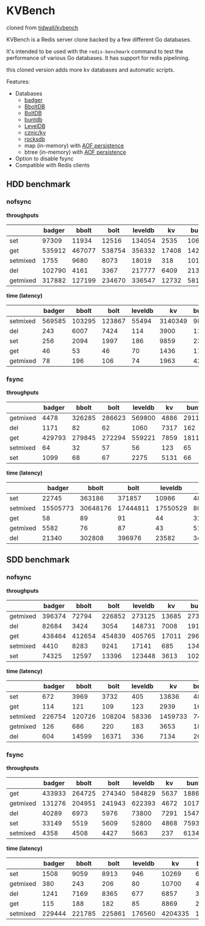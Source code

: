# KVBench

cloned from [tidwall/kvbench](https://github.com/tidwall/kvbench)

KVBench is a Redis server clone backed by a few different Go databases. 

It's intended to be used with the `redis-benchmark` command to test the performance of various Go databases.
It has support for redis pipelining.

this cloned version adds more kv databases and automatic scripts.

Features:

- Databases
  - [badger](https://github.com/dgraph-io/badger)
  - [BboltDB](https://github.com/etcd-io/bbolt)
  - [BoltDB](https://github.com/boltdb/bolt)
  - [buntdb](https://github.com/tidwall/buntdb)
  - [LevelDB](https://github.com/syndtr/goleveldb)
  - [cznic/kv](https://github.com/cznic/kv)
  - [rocksdb](https://github.com/tecbot/gorocksdb)
  - map (in-memory) with [AOF persistence](https://redis.io/topics/persistence)
  - btree (in-memory) with [AOF persistence](https://redis.io/topics/persistence)
- Option to disable fsync
- Compatible with Redis clients


## HDD benchmark

### nofsync

**throughputs**

| |badger|bbolt|bolt|leveldb|kv|buntdb|pebble|rocksdb|btree|btree/memory|map|map/memory|
|--|--|--|--|--|--|--|--|--|--|--|--|--|
|set|97309|11934|12516|134054|2535|106322|481964|495220|195407|570192|259629|1073199|
|get|535912|467077|538754|356332|17408|1424205|2356922|2538238|5107017|5319205|6658498|6584665|
|setmixed|1755|9680|8073|18019|318|10123|105829|101276|16574|20383|19298|19274|
|del|102790|4161|3367|217777|6409|213214|675658|681636|465202|1017582|842456|1347452|
|getmixed|317882|127199|234670|336547|12732|581805|2013081|1963066|1235444|1422469|2257621|2308104|

**time (latency)**

| |badger|bbolt|bolt|leveldb|kv|buntdb|pebble|rocksdb|btree|btree/memory|map|map/memory|
|--|--|--|--|--|--|--|--|--|--|--|--|--|
|setmixed|569585|103295|123867|55494|3140349|98775|9449|9873|60332|49058|51818|51880|
|del|243|6007|7424|114|3900|117|37|36|53|24|29|18|
|set|256|2094|1997|186|9859|235|51|50|127|43|96|23|
|get|46|53|46|70|1436|17|10|9|4|4|3|3|
|getmixed|78|196|106|74|1963|42|12|12|20|17|11|10|

### fsync

**throughputs**

| |badger|bbolt|bolt|leveldb|kv|buntdb|pebble|rocksdb|btree|btree/memory|map|map/memory|
|--|--|--|--|--|--|--|--|--|--|--|--|--|
|getmixed|4478|326285|286623|569800|4886|2911|1923446|2349072|1967|994233|2960|1281065|
|del|1171|82|62|1060|7317|162|1335|1306|164|842247|164|847816|
|get|429793|279845|272294|559221|7859|1811922|1522997|1688903|3181673|2851439|3055300|2849814|
|setmixed|64|32|57|56|123|65|-1|-1|66|19785|67|20625|
|set|1099|68|67|2275|5131|66|1347|1359|67|429553|67|631432|


**time (latency)**

| |badger|bbolt|bolt|leveldb|kv|buntdb|pebble|rocksdb|btree|btree/memory|map|map/memory|
|--|--|--|--|--|--|--|--|--|--|--|--|--|
|set|22745|363186|371857|10986|4872|373860|18551|18393|370929|58|371504|39|
|setmixed|15505773|30648176|17444811|17550529|8088880|15330992|-1|-1|15037276|50546|14880390|48490|
|get|58|89|91|44|3180|13|16|14|7|8|8|8|
|getmixed|5582|76|87|43|5116|8585|12|10|12706|25|8444|19|
|del|21340|302808|396976|23582|3416|153810|18723|19140|152106|29|151896|29|

## SDD benchmark

### nofsync

**throughputs**

| |badger|bbolt|bolt|leveldb|kv|buntdb|pebble|rocksdb|btree|btree/memory|map|map/memory|
|--|--|--|--|--|--|--|--|--|--|--|--|--|
|getmixed|396374|72794|226852|273125|13685|273452|1926559|1925973|659800|941788|1464767|1786358|
|del|82684|3424|3054|148731|7008|191465|629728|633072|380794|813068|597367|1137109|
|get|438464|412654|454839|405765|17011|2961620|1689377|1617706|4041922|3665312|4420964|4015257|
|setmixed|4410|8283|9241|17141|685|13497|138785|148465|30585|38453|43119|47488|
|set|74325|12597|13396|123448|3613|102831|447157|450753|179979|597334|207175|866142|

**time (latency)**

| |badger|bbolt|bolt|leveldb|kv|buntdb|pebble|rocksdb|btree|btree/memory|map|map/memory|
|--|--|--|--|--|--|--|--|--|--|--|--|--|
|set|672|3969|3732|405|13836|486|111|110|277|83|241|57|
|get|114|121|109|123|2939|16|29|30|12|13|11|12|
|setmixed|226754|120726|108204|58336|1459733|74090|7205|6735|32695|26005|23191|21057|
|getmixed|126|686|220|183|3653|182|25|25|75|53|34|27|
|del|604|14599|16371|336|7134|261|79|78|131|61|83|43|

### fsync

**throughputs**

| |badger|bbolt|bolt|leveldb|kv|buntdb|pebble|rocksdb|btree|btree/memory|map|map/memory|
|--|--|--|--|--|--|--|--|--|--|--|--|--|
|get|433933|264725|274340|584829|5637|1886080|2386065|1901863|3041362|2814522|3636363|3424657|
|getmixed|131276|204951|241943|622393|4672|101736|3575259|2841716|103878|681942|118910|1353729|
|del|40289|6973|5976|73800|7291|15474|67268|59760|18274|802632|17738|830909|
|set|33149|5519|5609|52800|4868|7593|53698|49733|7692|517625|7635|829187|
|setmixed|4358|4508|4427|5663|237|6134|3932|3694|6388|28777|6932|51712|


**time (latency)**

| |badger|bbolt|bolt|leveldb|kv|buntdb|pebble|rocksdb|btree|btree/memory|map|map/memory|
|--|--|--|--|--|--|--|--|--|--|--|--|--|
|set|1508|9059|8913|946|10269|6584|931|1005|6500|96|6548|60|
|getmixed|380|243|206|80|10700|491|13|17|481|73|420|36|
|del|1241|7169|8365|677|6857|3231|743|836|2736|62|2818|60|
|get|115|188|182|85|8869|26|20|26|16|17|13|14|
|setmixed|229444|221785|225861|176560|4204335|163008|254310|270760|156530|34749|144248|19338|

